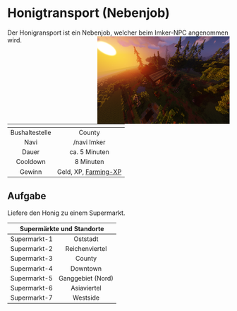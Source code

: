 # Honigtransport (Nebenjob)
Der Honigransport ist ein Nebenjob, welcher beim Imker-NPC angenommen wird. <img align="right" width="300" eight="150" src="../../../assets/image/nebenjobs/Imker.png">

| <!-- --> | <!-- --> |
| :-: | :-: |
| Bushaltestelle | County |
| Navi | /navi Imker |
| Dauer | ca. 5 Minuten |
| Cooldown | 8 Minuten |
| Gewinn | Geld, XP, [Farming-XP](../../pages/skills/farming.md) |

## Aufgabe
Liefere den Honig zu einem Supermarkt.

<table>
  <thead>
    <tr>
      <th colspan=3 align="center"> Supermärkte und Standorte</th>
    </tr>
  </thead>
  <tbody>
    <tr>
      <td align="center"> Supermarkt-1 </td>
      <td align="center"> Oststadt </td>
    </tr>
    <tr>
      <td align="center"> Supermarkt-2 </td>
      <td align="center"> Reichenviertel </td>
    </tr>
     <tr>
      <td align="center"> Supermarkt-3 </td>
      <td align="center"> County </td>
    </tr>
     <tr>
      <td align="center"> Supermarkt-4 </td>
      <td align="center"> Downtown </td>
    </tr>
     <tr>
      <td align="center"> Supermarkt-5 </td>
      <td align="center"> Ganggebiet (Nord) </td>
    </tr>
     <tr>
      <td align="center"> Supermarkt-6 </td>
      <td align="center"> Asiaviertel </td>
    </tr>
     <tr>
      <td align="center"> Supermarkt-7 </td>
      <td align="center"> Westside </td>
    </tr>
  </tbody>
</table>
